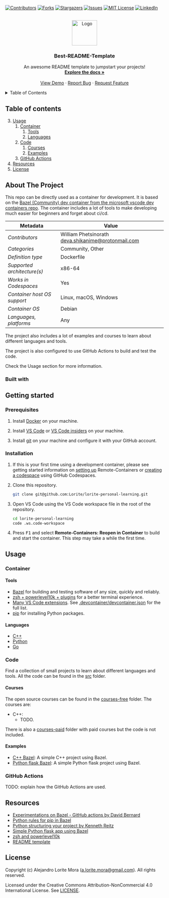 
<!-- PROJECT SHIELDS -->
<!--
*** I'm using markdown "reference style" links for readability.
*** Reference links are enclosed in brackets [ ] instead of parentheses ( ).
*** See the bottom of this document for the declaration of the reference variables
*** for contributors-url, forks-url, etc. This is an optional, concise syntax you may use.
*** https://www.markdownguide.org/basic-syntax/#reference-style-links
-->
[![Contributors][contributors-shield]][contributors-url]
[![Forks][forks-shield]][forks-url]
[![Stargazers][stars-shield]][stars-url]
[![Issues][issues-shield]][issues-url]
[![MIT License][license-shield]][license-url]
[![LinkedIn][linkedin-shield]][linkedin-url]



<!-- PROJECT LOGO -->
<br />
<div align="center">
  <a href="https://github.com/Lorite/lorite-personal-learning">
    <img src="images/logo.png" alt="Logo" width="80" height="80">
  </a>

  <h3 align="center">Best-README-Template</h3>

  <p align="center">
    An awesome README template to jumpstart your projects!
    <br />
    <a href="https://github.com/Lorite/lorite-personal-learning"><strong>Explore the docs »</strong></a>
    <br />
    <br />
    <a href="https://github.com/Lorite/lorite-personal-learning">View Demo</a>
    ·
    <a href="https://github.com/Lorite/lorite-personal-learning/issues">Report Bug</a>
    ·
    <a href="https://github.com/Lorite/lorite-personal-learning/issues">Request Feature</a>
  </p>
</div>



<!-- TABLE OF CONTENTS -->
<details>
  <summary>Table of Contents</summary>
  <ol>
    <li>
      <a href="#summary">About The Project</a>
      <ul>
        <li><a href="#built-with">Built With</a></li>
      </ul>
    </li>
    <li>
      <a href="#getting-started">Getting Started</a>
      <ul>
        <li><a href="#prerequisites">Prerequisites</a></li>
        <li><a href="#installation">Installation</a></li>
      </ul>
    </li>
    <li><a href="#usage">Usage</a></li>
    <li><a href="#roadmap">Roadmap</a></li>
    <li><a href="#contributing">Contributing</a></li>
    <li><a href="#license">License</a></li>
    <li><a href="#contact">Contact</a></li>
    <li><a href="#acknowledgments">Acknowledgments</a></li>
  </ol>
</details>



## Table of contents

3. [Usage](#usage)
    1. [Container](#container)
        1. [Tools](#tools)
        2. [Languages](#languages)
    2. [Code](#code)
        1. [Courses](#courses)
        2. [Examples](#examples)
    3. [GitHub Actions](#github-actions)
4. [Resources](#resources)
5. [License](#license)

## About The Project

This repo can be directly used as a container for development. It is based on the [Bazel (Community) dev container from the microsoft vscode dev containers repo](https://github.com/microsoft/vscode-dev-containers/blob/main/containers/bazel/README.md). The container includes a lot of tools to make developing much easier for beginners and forget about ci/cd.

| Metadata                    | Value                                                |
| --------------------------- | ---------------------------------------------------- |
| *Contributors*              | William Phetsinorath <deva.shikanime@protonmail.com> |
| *Categories*                | Community, Other                                     |
| *Definition type*           | Dockerfile                                           |
| *Supported architecture(s)* | x86-64                                               |
| *Works in Codespaces*       | Yes                                                  |
| *Container host OS support* | Linux, macOS, Windows                                |
| *Container OS*              | Debian                                               |
| *Languages, platforms*      | Any                                                  |

The project also includes a lot of examples and courses to learn about different languages and tools.

The project is also configured to use GitHub Actions to build and test the code.

Check the Usage section for more information.

### Built with

## Getting started

### Prerequisites

1. Install [Docker](https://docs.docker.com/get-docker/) on your machine.

2. Install [VS Code](https://code.visualstudio.com/) or [VS Code insiders](https://code.visualstudio.com/insiders/) on your machine.

3. Install [git](https://git-scm.com/downloads) on your machine and configure it with your GitHub account.

### Installation

1. If this is your first time using a development container, please see getting started information on [setting up](https://aka.ms/vscode-remote/containers/getting-started) Remote-Containers or [creating a codespace](https://aka.ms/ghcs-open-codespace) using GitHub Codespaces.
 
2. Clone this repository.

    ```bash
    git clone git@github.com:Lorite/lorite-personal-learning.git
    ```

3. Open VS Code using the VS Code workspace file in the root of the repository.

    ```bash
    cd lorite-personal-learning
    code .ws.code-workspace
    ```

4. Press <kbd>F1</kbd> and select **Remote-Containers: Reopen in Container** to build and start the container. This step may take a while the first time.

## Usage

### Container

#### Tools

- [Bazel](https://bazel.build/) for building and testing software of any size, quickly and reliably.
- [zsh + powerlevel10k + plugins](https://www.zsh.org/) for a better terminal experience.
- [Many VS Code extensions](https://code.visualstudio.com/docs/editor/extension-gallery). See [.devcontainer/devcontainer.json](.devcontainer/devcontainer.json) for the full list.
- [pip](https://pypi.org/project/pip/) for installing Python packages.

#### Languages

- [C++](https://www.cplusplus.com/)
- [Python](https://www.python.org/)
- [Go](https://golang.org/)

### Code

Find a collection of small projects to learn about different languages and tools. All the code can be found in the [src](src) folder.

#### Courses

The open source courses can be found in the [courses-free](src/courses-free) folder. The courses are:
- C++:
    - TODO.

There is also a [courses-paid](src/courses-paid) folder with paid courses but the code is not included.

#### Examples

- [C++ Bazel](src/examples/bazel-test-project-cpp): A simple C++ project using Bazel.
- [Python flask Bazel](src/examples/bazel-test-project-python-flask/): A simple Python flask project using Bazel.

### GitHub Actions

TODO: explain how the GitHub Actions are used.

## Resources
- [Experimentations on Bazel - GitHub actions by David Bernard](https://dev.to/davidb31/experimentations-on-bazel-github-action-5639)
- [Python rules for pip in Bazel](https://github.com/bazelbuild/rules_python/blob/main/docs/pip.md)
- [Python structuring your project by Kenneth Reitz](https://docs.python-guide.org/writing/structure/)
- [Simple Python flask app using Bazel](https://earthly.dev/blog/build-and-deploy-pyapp-with-bazel/)
- [zsh and powerlevel10k](https://dev.to/abdfnx/oh-my-zsh-powerlevel10k-cool-terminal-1no0)
- [README template](https://github.com/othneildrew/Best-README-Template)

## License

Copyright (c) Alejandro Lorite Mora (a.lorite.mora@gmail.com). All rights reserved.

Licensed under the Creative Commons Attribution-NonCommercial 4.0 International License. See [LICENSE](https://creativecommons.org/licenses/by-nc/4.0/).


<!-- MARKDOWN LINKS & IMAGES -->
<!-- https://www.markdownguide.org/basic-syntax/#reference-style-links -->
[contributors-shield]: https://img.shields.io/github/contributors/Lorite/lorite-personal-learning.svg?style=for-the-badge
[contributors-url]: https://github.com/Lorite/lorite-personal-learning/graphs/contributors
[forks-shield]: https://img.shields.io/github/forks/Lorite/lorite-personal-learning.svg?style=for-the-badge
[forks-url]: https://github.com/Lorite/lorite-personal-learning/network/members
[stars-shield]: https://img.shields.io/github/stars/Lorite/lorite-personal-learning.svg?style=for-the-badge
[stars-url]: https://github.com/Lorite/lorite-personal-learning/stargazers
[issues-shield]: https://img.shields.io/github/issues/Lorite/lorite-personal-learning.svg?style=for-the-badge
[issues-url]: https://github.com/Lorite/lorite-personal-learning/issues
[license-shield]: https://img.shields.io/github/license/Lorite/lorite-personal-learning.svg?style=for-the-badge
[license-url]: https://github.com/Lorite/lorite-personal-learning/blob/master/LICENSE.txt
[linkedin-shield]: https://img.shields.io/badge/-LinkedIn-black.svg?style=for-the-badge&logo=linkedin&colorB=555
[linkedin-url]: https://linkedin.com/in/othneildrew
[product-screenshot]: images/screenshot.png
[Next.js]: https://img.shields.io/badge/next.js-000000?style=for-the-badge&logo=nextdotjs&logoColor=white
[Next-url]: https://nextjs.org/
[React.js]: https://img.shields.io/badge/React-20232A?style=for-the-badge&logo=react&logoColor=61DAFB
[React-url]: https://reactjs.org/
[Vue.js]: https://img.shields.io/badge/Vue.js-35495E?style=for-the-badge&logo=vuedotjs&logoColor=4FC08D
[Vue-url]: https://vuejs.org/
[Angular.io]: https://img.shields.io/badge/Angular-DD0031?style=for-the-badge&logo=angular&logoColor=white
[Angular-url]: https://angular.io/
[Svelte.dev]: https://img.shields.io/badge/Svelte-4A4A55?style=for-the-badge&logo=svelte&logoColor=FF3E00
[Svelte-url]: https://svelte.dev/
[Laravel.com]: https://img.shields.io/badge/Laravel-FF2D20?style=for-the-badge&logo=laravel&logoColor=white
[Laravel-url]: https://laravel.com
[Bootstrap.com]: https://img.shields.io/badge/Bootstrap-563D7C?style=for-the-badge&logo=bootstrap&logoColor=white
[Bootstrap-url]: https://getbootstrap.com
[JQuery.com]: https://img.shields.io/badge/jQuery-0769AD?style=for-the-badge&logo=jquery&logoColor=white
[JQuery-url]: https://jquery.com 